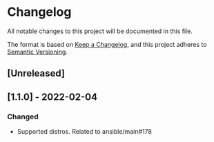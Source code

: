 # Changelog
All notable changes to this project will be documented in this file.

The format is based on [Keep a Changelog](
https://keepachangelog.com/en/1.0.0/
),
and this project adheres to [Semantic Versioning](
https://semver.org/spec/v2.0.0.html
).

## [Unreleased]

## [1.1.0] - 2022-02-04
### Changed
- Supported distros. Related to ansible/main#178
